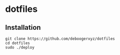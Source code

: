 # dotfiles

## Installation

```
git clone https://github.com/deboogerxyz/dotfiles
cd dotfiles
sudo ./deploy
```
